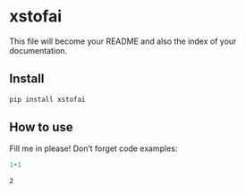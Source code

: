 xstofai
================

<!-- WARNING: THIS FILE WAS AUTOGENERATED! DO NOT EDIT! -->

This file will become your README and also the index of your
documentation.

## Install

``` sh
pip install xstofai
```

## How to use

Fill me in please! Don’t forget code examples:

``` python
1+1
```

    2
